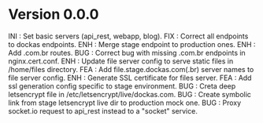 # Version 0.0.0
INI : Set basic servers (api_rest, webapp, blog).
FIX : Correct all endpoints to dockas endpoints.
ENH : Merge stage endpoint to production ones.
ENH : Add .com.br routes.
BUG : Correct bug with missing .com.br endpoints in nginx.cert.conf.
ENH : Update file server config to serve static files in /home/files directory.
FEA : Add file.stage.dockas.com(.br) server names to file server config.
ENH : Generate SSL certificate for files server.
FEA : Add ssl generation config specific to stage environment.
BUG : Creta deep letsencrypt file in /etc/letsencrypt/live/dockas.com.
BUG : Create symbolic link from stage letsencrypt live dir to production mock one.
BUG : Proxy socket.io request to api_rest instead to a "socket" service.
